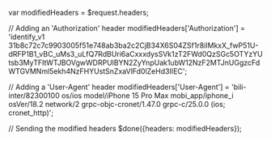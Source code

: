 var modifiedHeaders = $request.headers;

// Adding an 'Authorization' header
modifiedHeaders['Authorization'] = 'identify_v1 31b8c72c7c9903005f51e748ab3ba2c2CjB34X6S04ZSf1r8iIMkxX_fwP51U-dRFP1B1_vBC_uMs3_uLfQ7RdBUri6aCxxxdysSVk1zT2FWd0QzSGc5OTYzYUtsb3MyTFItWTJBOVgwWDRPUlBYN2ZyYnpUak1ubW12NzF2MTJnUGgzcFdWTGVMNml5ekh4NzFHYUstSnZxaVlFd0lZeHd3IIEC';

// Adding a 'User-Agent' header
modifiedHeaders['User-Agent'] = 'bili-inter/82300100 os/ios model/iPhone 15 Pro Max mobi_app/iphone_i osVer/18.2 network/2 grpc-objc-cronet/1.47.0 grpc-c/25.0.0 (ios; cronet_http)';

// Sending the modified headers
$done({headers: modifiedHeaders});
